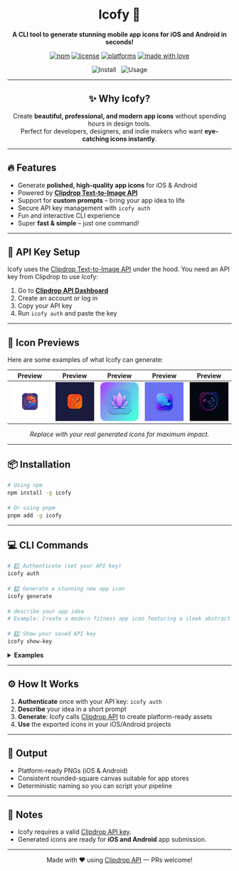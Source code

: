 <!-- Hero -->
<div align="center">
  <h1>Icofy 🚀</h1>
  <p><strong>A CLI tool to generate stunning mobile app icons for iOS and Android in seconds!</strong></p>

  <!-- Badges -->
  <p>
    <a href="#"><img alt="npm" src="https://img.shields.io/badge/cli-icofy-7c5cff?logo=gnometerminal"></a>
    <a href="#"><img alt="license" src="https://img.shields.io/badge/license-MIT-0ea5e9"></a>
    <a href="#"><img alt="platforms" src="https://img.shields.io/badge/platforms-iOS%20%7C%20Android-10b981"></a>
    <a href="#"><img alt="made with love" src="https://img.shields.io/badge/made%20with-♥-ef4444"></a>
  </p>

  <!-- Quick CTA -->
  <p>
    <a href="#-installation" style="text-decoration:none;">
      <img alt="Install" src="https://img.shields.io/badge/Install%20Now-npm%20i%20-g%20icofy-334155">
    </a>
    &nbsp;
    <a href="#-cli-commands" style="text-decoration:none;">
      <img alt="Usage" src="https://img.shields.io/badge/Usage-icofy%20generate-1f2937">
    </a>
  </p>
</div>

---

<!-- Why -->
<div align="center">
  <h2>✨ Why Icofy?</h2>
  <p>Create <strong>beautiful, professional, and modern app icons</strong> without spending hours in design tools.<br/>
  Perfect for developers, designers, and indie makers who want <strong>eye-catching icons instantly</strong>.</p>
</div>

---

<!-- Features -->
<h2>🔥 Features</h2>

<ul>
  <li>Generate <strong>polished, high-quality app icons</strong> for iOS &amp; Android</li>
  <li>Powered by <a href="https://clipdrop.co/apis/docs/text-to-image" target="_blank"><strong>Clipdrop Text-to-Image API</strong></a></li>
  <li>Support for <strong>custom prompts</strong> – bring your app idea to life</li>
  <li>Secure API key management with <code>icofy auth</code></li>
  <li>Fun and interactive CLI experience</li>
  <li>Super <strong>fast &amp; simple</strong> – just one command!</li>
</ul>

---

<!-- API -->
<h2>🔑 API Key Setup</h2>

<p>
Icofy uses the <a href="https://clipdrop.co/apis/docs/text-to-image" target="_blank">Clipdrop Text-to-Image API</a> under the hood.
You need an API key from Clipdrop to use Icofy:
</p>

<ol>
  <li>Go to <a href="https://clipdrop.co/apis" target="_blank"><strong>Clipdrop API Dashboard</strong></a></li>
  <li>Create an account or log in</li>
  <li>Copy your API key</li>
  <li>Run <code>icofy auth</code> and paste the key</li>
</ol>

---

<!-- Previews -->
<h2>🎨 Icon Previews</h2>

<p>Here are some examples of what Icofy can generate:</p>

<table>
  <thead>
    <tr>
      <th align="center">Preview</th>
      <th align="center">Preview</th>
      <th align="center">Preview</th>
      <th align="center">Preview</th>
      <th align="center">Preview</th>
    </tr>
  </thead>
  <tbody>
    <tr>
      <td align="center"><img src="./icofy/alarm-clock.png" alt="Icon 1" width="120"/></td>
      <td align="center"><img src="./icofy/food-app.png" alt="Icon 2" width="120"/></td>
      <td align="center"><img src="./icofy/meditation-app.png" alt="Icon 3" width="120"/></td>
      <td align="center"><img src="./icofy/social-media-new.png" alt="Icon 4" width="120"/></td>
      <td align="center"><img src="./icofy/fitness-new.png" alt="Icon 5" width="120"/></td>
    </tr>
  </tbody>
</table>

<p align="center">
  <em>Replace with your real generated icons for maximum impact.</em>
</p>

---

<!-- Install -->
<h2 id="-installation">📦 Installation</h2>

```bash
# Using npm
npm install -g icofy

# Or using pnpm
pnpm add -g icofy
```

---

<!-- CLI -->

<h2 id="-cli-commands">💻 CLI Commands</h2>

```bash
# 1️⃣ Authenticate (set your API key)
icofy auth

# 2️⃣ Generate a stunning new app icon
icofy generate

# describe your app idea
# Example: Create a modern fitness app icon featuring a sleek abstract dumbbell or a stylized muscular arm inside a rounded square.

# 3️⃣ Show your saved API key
icofy show-key
```

<details>
  <summary><strong>Examples</strong></summary>

```bash
# Minimalist food delivery icon with a bold glyph
icofy generate "Minimal food delivery icon, bold glyph, high contrast, rounded square, iOS style"

# Calm meditation app with dark gradient mesh
icofy generate "Meditation app icon, dark mesh gradient, abstract wave symbol, soft glow"

# Social app, overlapping chat bubbles, subtle depth
icofy generate "Social app icon, overlapping chat shapes, subtle depth, modern"
```

</details>

---

<!-- How it works -->

<h2>⚙️ How It Works</h2>

<ol>
  <li><strong>Authenticate</strong> once with your API key: <code>icofy auth</code></li>
  <li><strong>Describe</strong> your idea in a short prompt</li>
  <li><strong>Generate</strong>: Icofy calls <a href="https://clipdrop.co/apis/docs/text-to-image">Clipdrop API</a> to create platform-ready assets</li>
  <li><strong>Use</strong> the exported icons in your iOS/Android projects</li>
</ol>

---

<!-- Output -->

<h2>📁 Output</h2>

<ul>
  <li>Platform-ready PNGs (iOS &amp; Android)</li>
  <li>Consistent rounded-square canvas suitable for app stores</li>
  <li>Deterministic naming so you can script your pipeline</li>
</ul>

---

<!-- Notes -->

<h2>📌 Notes</h2>

<ul>
  <li>Icofy requires a valid <a href="https://clipdrop.co/apis">Clipdrop API key</a>.</li>
  <li>Generated icons are ready for <strong>iOS and Android</strong> app submission.</li>
</ul>

---

<!-- Footer -->

<p align="center">
  Made with ♥ using <a href="https://clipdrop.co/apis/docs/text-to-image">Clipdrop API</a> — PRs welcome!
</p>
